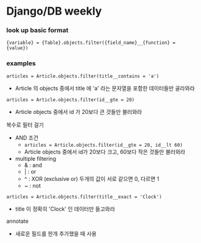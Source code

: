 # Django/DB weekly 

### look up basic format 
```{variable} = {Table}.objects.filter({field_name}__{function} = {value})```

### examples
```articles = Article.objects.filter(title__contains = 'a')```
* Article 의 objects 중에서 title 에 'a' 라는 문자열을 포함한 데이터들만 골라와라

```articles = Article.objects.filter(id__gte = 20)```
* Article objects 중에서 id 가 20보다 큰 것들만 불러와라

복수로 필터 걸기
* AND 조건
  * ```articles = Article.objects.filter(id__gte = 20, id__lt 60)```
  * Article objects 중에서 id가 20보다 크고, 60보다 작은 것들만 불러와라
* multiple filtering
  * & : and
  * | : or
  * ^ : XOR (exclusive or) 두개의 값이 서로 같으면 0, 다르면 1
  * ~ : not 

```articles = Article.objects.filter(title__exact = 'Clock')```
* title 이 정확히 'Clock' 인 데이터만 들고와라

annotate 
* 새로운 필드를 한개 추가했을 때 사용